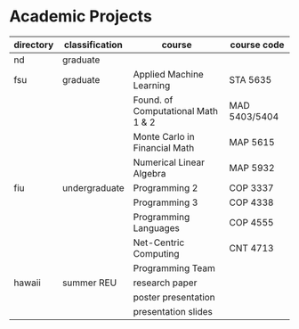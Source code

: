 # Academic Projects

directory   | classification    | course                                | course code
----------- | ----------------- | ------------------------------------- | -------------
nd          | graduate          |                                       |         
fsu         | graduate          | Applied Machine Learning              | STA 5635
<i></i>     | <i></i>           | Found. of Computational Math 1 & 2    | MAD 5403/5404
<i></i>     | <i></i>           | Monte Carlo in Financial Math         | MAP 5615
<i></i>     | <i></i>           | Numerical Linear Algebra              | MAP 5932
fiu         | undergraduate     | Programming 2                         | COP 3337
<i></i>     | <i></i>           | Programming 3                         | COP 4338
<i></i>     | <i></i>           | Programming Languages                 | COP 4555
<i></i>     | <i></i>           | Net-Centric Computing                 | CNT 4713
<i></i>     | <i></i>           | Programming Team                      | <i></i>
hawaii      | summer REU        | research paper                        | <i></i>
<i></i>     | <i></i>           | poster presentation                   | <i></i>
<i></i>     | <i></i>           | presentation slides                   | <i></i>
